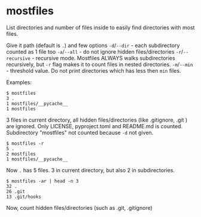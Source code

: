 # mostfiles

List directories and number of files inside to easily find directories with most files.

Give it path (default is `.`) and few options
`-d`/`--dir` - each subdirectory counted as 1 file too
`-a`/`--all` - do not ignore hidden files/directories 
`-r`/`--recursive` - recursive mode. Mostfiles ALWAYS walks subdirectories recursively, but `-r` flag makes it to count files in nested directories.
`-m`/`--min` - threshold value. Do not print directories which has less then `min` files.

Examples:
~~~shell
$ mostfiles
3 .
1 mostfiles/__pycache__
1 mostfiles
~~~
3 files in current directory, all hidden files/directories (like .gitignore, .git ) are ignored. Only LICENSE, pyproject.toml and README.md is counted. Subdirectory "mostfiles" not counted because `-d` not given.

~~~
$ mostfiles -r
5 .
2 mostfiles
1 mostfiles/__pycache__
~~~
Now `.` has 5 files. 3 in current directory, but also 2 in subdirectories.

~~~
$ mostfiles -ar | head -n 3
32 .
26 .git
13 .git/hooks
~~~
Now, count hidden files/directories (such as .git, .gitignore)
